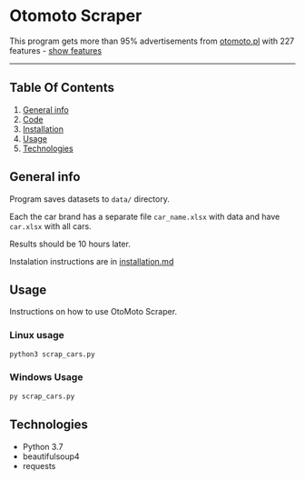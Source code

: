 # Otomoto Scraper

This program gets more than 95% advertisements from [otomoto.pl](https://otomoto.pl) with 227 features - [show features](https://github.com/jedrzejd/Otomoto-Scraper/blob/main/resources/input/feats.txt)

---
## Table Of Contents

1. [General info](#General-info)
2. [Code](code_docs.md)
3. [Installation](installation.md)
4. [Usage](#Usage)
5. [Technologies](#Technologies)

## General info
Program saves datasets to ```data/``` directory.

Each the car brand has a separate file ```car_name.xlsx``` with data and have ```car.xlsx``` with all cars.

Results should be 10 hours later.

Instalation instructions are in [installation.md](installation.md)

## Usage

Instructions on how to use OtoMoto Scraper.

### Linux usage

```bash
python3 scrap_cars.py
```

### Windows Usage

```bash
py scrap_cars.py
```

## Technologies
- Python 3.7
- beautifulsoup4
- requests
